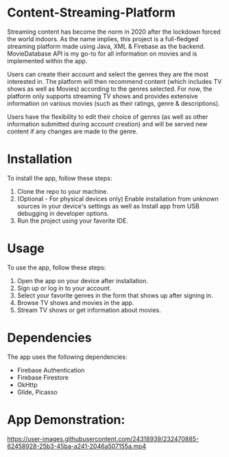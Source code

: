 # Content-Streaming-Platform

Streaming content has become the norm in 2020 after the lockdown forced the world indoors. As the name implies, this project is a full-fledged streaming platform made using Java, XML & Firebase as the backend. MovieDatabase API is my go-to for all information on movies and is implemented within the app.

Users can create their account and select the genres they are the most interested in. The platform will then recommend content (which includes TV shows as well as Movies) according to the genres selected. For now, the platform only supports streaming TV shows and provides extensive information on various movies (such as their ratings, genre & descriptions).

Users have the flexibility to edit their choice of genres (as well as other information submitted during account creation) and will be served new content if any changes are made to the genre.

# Installation
To install the app, follow these steps:
1. Clone the repo to your machine.
2. (Optional - For physical devices only) Enable installation from unknown sources in your device's settings as well as Install app from USB debugging in developer options.
3. Run the project using your favorite IDE.

# Usage
To use the app, follow these steps:
1. Open the app on your device after installation.
2. Sign up or log in to your account.
3. Select your favorite genres in the form that shows up after signing in.
4. Browse TV shows and movies in the app.
5. Stream TV shows or get information about movies.

# Dependencies
The app uses the following dependencies:
* Firebase Authentication
* Firebase Firestore
* OkHttp
* Glide, Picasso

# App Demonstration:

https://user-images.githubusercontent.com/24318939/232470885-62458928-25b3-45ba-a241-2046a507155a.mp4

